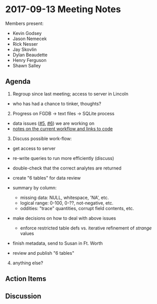 # 2017-09-13 Meeting Notes

Members present:

 * Kevin Godsey
 * Jason Nemecek
 * Rick Nesser
 * Jay Skovlin
 * Dylan Beaudette
 * Henry Ferguson
 * Shawn Salley

## Agenda

1. Regroup since last meeting; access to server in Lincoln
  * who has had a chance to tinker, thoughts?

2. Progress on FGDB -> text files -> SQLite process
  * data issues ([#5](https://github.com/ncss-tech/lab-data-delivery/issues/5), [#6](https://github.com/ncss-tech/lab-data-delivery/issues/6)) we are working on
  * [notes on the current workflow and links to code](https://github.com/ncss-tech/lab-data-delivery/issues/2)

3. Discuss possible work-flow:
 * get access to server
 * re-write queries to run more efficiently (discuss)
 * double-check that the correct analytes are returned
 * create "6 tables" for data review
 * summary by column:
   + missing data: NULL, whitespace, 'NA', etc.
   + logical range: 0-100, 0-??, not-negative, etc.
   + oddities: "trace" quantities, corrupt field contents, etc.

 * make decisions on how to deal with above issues
   + enforce restricted table defs vs. iterative refinement of *strange* values
 
 * finish metadata, send to Susan in Ft. Worth
 * review and publish "6 tables"

4. anything else?


## Action Items


## Discussion





